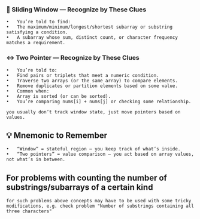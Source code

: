 ### 🔁 Sliding Window — Recognize by These Clues

	•	You’re told to find:
	•	The maximum/minimum/longest/shortest subarray or substring satisfying a condition.
	•	A subarray whose sum, distinct count, or character frequency matches a requirement.

### ↔️ Two Pointer — Recognize by These Clues

	•	You’re told to:
	•	Find pairs or triplets that meet a numeric condition.
	•	Traverse two arrays (or the same array) to compare elements.
	•	Remove duplicates or partition elements based on some value.
	•	Common when:
	•	Array is sorted (or can be sorted).
	•	You’re comparing nums[i] + nums[j] or checking some relationship.
` you usually don’t track window state, just move pointers based on values. `

## 💡 Mnemonic to Remember

	•	“Window” = stateful region — you keep track of what’s inside.
	•	“Two pointers” = value comparison — you act based on array values, not what’s in between.

## For problems with counting the number of substrings/subarrays of a certain kind
` for such problems above concepts may have to be used with some tricky modifications,
e.g. check problem "Number of substrings containing all three characters" `